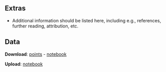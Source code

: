 
## Extras
- Additional information should be listed here, including e.g., references, further reading, attribution, etc.

## Data

**Download**: [points](#/downloadPoints) - [notebook](#/downloadNotes)

**Upload**: [notebook]()
